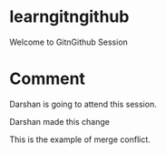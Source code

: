# learngitngithub

Welcome to GitnGithub Session

# Comment

Darshan is going to attend this session.

Darshan made this change

This is the example of merge conflict.
